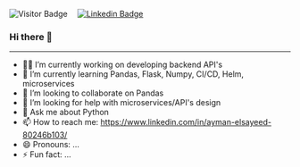 <!-- **AymanElsayeed/AymanElsayeed** is a ✨ _special_ ✨ repository because its `README.md` (this file) appears on your GitHub profile. -->

<!-- Here are some ideas to get you started: -->
![Visitor Badge](https://visitor-badge.laobi.icu/badge?page_id=${your.username}.${your.repo.id})&emsp;
[![Linkedin Badge](https://img.shields.io/badge/-Ayman_Elsayeed-blue?style=flat&logo=Linkedin&logoColor=white&link=https://www.linkedin.com/in/ayman-elsayeed-80246b103/)](https://www.linkedin.com/in/ayman-elsayeed-80246b103/)&emsp;


### Hi there 👋

---

- 👨‍💻 I’m currently working on developing backend API's
- 🌱 I’m currently learning Pandas, Flask, Numpy, CI/CD, Helm, microservices
- 👯 I’m looking to collaborate on Pandas
- 🤔 I’m looking for help with microservices/API's design
- 💬 Ask me about Python
- 📫 How to reach me: https://www.linkedin.com/in/ayman-elsayeed-80246b103/
- 😄 Pronouns: ...
- ⚡ Fun fact: ...